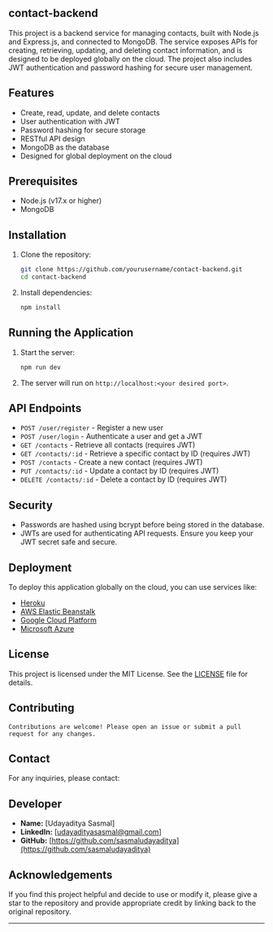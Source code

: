 
## contact-backend

This project is a backend service for managing contacts, built with Node.js and Express.js, and connected to MongoDB. The service exposes APIs for creating, retrieving, updating, and deleting contact information, and is designed to be deployed globally on the cloud. The project also includes JWT authentication and password hashing for secure user management.

## Features

- Create, read, update, and delete contacts
- User authentication with JWT
- Password hashing for secure storage
- RESTful API design
- MongoDB as the database
- Designed for global deployment on the cloud

## Prerequisites

- Node.js (v17.x or higher)
- MongoDB

## Installation

1. Clone the repository:

   ```bash
   git clone https://github.com/yourusername/contact-backend.git
   cd contact-backend
   ```

2. Install dependencies:

   ```bash
   npm install
   ```

## Running the Application

1. Start the server:

   ```bash
   npm run dev
   ```

2. The server will run on `http://localhost:<your desired port>`.

## API Endpoints

- `POST /user/register` - Register a new user
- `POST /user/login` - Authenticate a user and get a JWT
- `GET /contacts` - Retrieve all contacts (requires JWT)
- `GET /contacts/:id` - Retrieve a specific contact by ID (requires JWT)
- `POST /contacts` - Create a new contact (requires JWT)
- `PUT /contacts/:id` - Update a contact by ID (requires JWT)
- `DELETE /contacts/:id` - Delete a contact by ID (requires JWT)

## Security

- Passwords are hashed using bcrypt before being stored in the database.
- JWTs are used for authenticating API requests. Ensure you keep your JWT secret safe and secure.

## Deployment

To deploy this application globally on the cloud, you can use services like:

- [Heroku](https://www.heroku.com/)
- [AWS Elastic Beanstalk](https://aws.amazon.com/elasticbeanstalk/)
- [Google Cloud Platform](https://cloud.google.com/)
- [Microsoft Azure](https://azure.microsoft.com/)

## License

This project is licensed under the MIT License. See the [LICENSE](LICENSE) file for details.

## Contributing

    Contributions are welcome! Please open an issue or submit a pull request for any changes.

## Contact

For any inquiries, please contact:

## Developer

- **Name:** [Udayaditya Sasmal]
- **LinkedIn:** [[udayadityasasmal@gmail.com](https://www.linkedin.com/in/udayaditya-sasmal-578b51195/)]
- **GitHub:** [https://github.com/sasmaludayaditya](https://github.com/sasmaludayaditya)

## Acknowledgements

If you find this project helpful and decide to use or modify it, please give a star to the repository and provide appropriate credit by linking back to the original repository.

---

